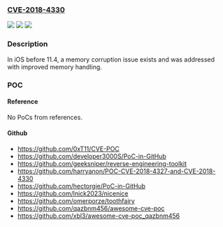 ### [CVE-2018-4330](https://cve.mitre.org/cgi-bin/cvename.cgi?name=CVE-2018-4330)
![](https://img.shields.io/static/v1?label=Product&message=n%2Fa&color=blue)
![](https://img.shields.io/static/v1?label=Version&message=n%2Fa&color=blue)
![](https://img.shields.io/static/v1?label=Vulnerability&message=n%2Fa&color=brighgreen)

### Description

In iOS before 11.4, a memory corruption issue exists and was addressed with improved memory handling.

### POC

#### Reference
No PoCs from references.

#### Github
- https://github.com/0xT11/CVE-POC
- https://github.com/developer3000S/PoC-in-GitHub
- https://github.com/geeksniper/reverse-engineering-toolkit
- https://github.com/harryanon/POC-CVE-2018-4327-and-CVE-2018-4330
- https://github.com/hectorgie/PoC-in-GitHub
- https://github.com/lnick2023/nicenice
- https://github.com/omerporze/toothfairy
- https://github.com/qazbnm456/awesome-cve-poc
- https://github.com/xbl3/awesome-cve-poc_qazbnm456


